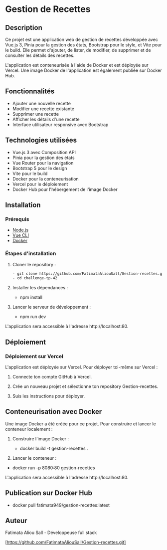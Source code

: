 # Gestion de Recettes

## Description

Ce projet est une application web de gestion de recettes développée avec Vue.js 3, Pinia pour la gestion des états, Bootstrap pour le style, et Vite pour le build. Elle permet d'ajouter, de lister, de modifier, de supprimer et de consulter les détails des recettes.

L'application est conteneurisée à l'aide de Docker et est déployée sur Vercel. Une image Docker de l'application est également publiée sur Docker Hub.

## Fonctionnalités

- Ajouter une nouvelle recette
- Modifier une recette existante
- Supprimer une recette
- Afficher les détails d'une recette
- Interface utilisateur responsive avec Bootstrap

## Technologies utilisées

- Vue.js 3 avec Composition API
- Pinia pour la gestion des états
- Vue Router pour la navigation
- Bootstrap 5 pour le design
- Vite pour le build
- Docker pour la conteneurisation
- Vercel pour le déploiement
- Docker Hub pour l'hébergement de l'image Docker

## Installation

### Prérequis

- [Node.js](https://nodejs.org/)
- [Vue CLI](https://cli.vuejs.org/)
- [Docker](https://www.docker.com/)

### Étapes d'installation

1. Cloner le repository :

   ```bash
   - git clone https://github.com/FatimataAliouSall/Gestion-recettes.git
   - cd challenge-tp-42


2. Installer les dépendances :


   - npm install

3. Lancer le serveur de développement :


   - npm run dev


L'application sera accessible à l'adresse http://localhost:80.


## Déploiement

### Déploiement sur Vercel


L'application est déployée sur Vercel. Pour déployer toi-même sur Vercel :

1. Connecte ton compte GitHub à Vercel.

2. Crée un nouveau projet et sélectionne ton repository Gestion-recettes.

3. Suis les instructions pour déployer.


## Conteneurisation avec Docker

Une image Docker a été créée pour ce projet. Pour construire et lancer le conteneur localement :

1. Construire l'image Docker :

   - docker build -t gestion-recettes .


2. Lancer le conteneur :

  - docker run -p 8080:80 gestion-recettes

L'application sera accessible à l'adresse http://localhost:80.

## Publication sur Docker Hub

  - docker pull fatimata949/gestion-recettes:latest


## Auteur

Fatimata Aliou Sall - Développeuse full stack

[https://github.com/FatimataAliouSall/Gestion-recettes.git]








